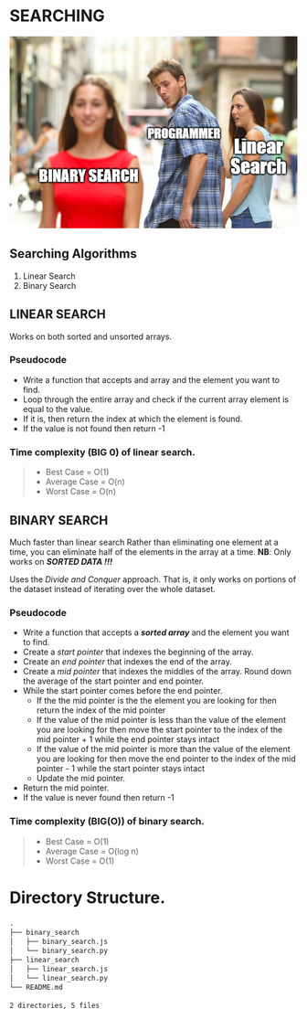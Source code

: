 # SEARCHING

<p>
    <img src="images/searching_meme.png"/>
</p>

## Searching Algorithms

1. Linear Search
2. Binary Search

## LINEAR SEARCH

Works on both sorted and unsorted arrays.

### Pseudocode

* Write a function that accepts and array and the element you want to find.
* Loop through the entire array and check if the current array element is equal to the value.
* If it is, then return the index at which the element is found.
* If the value is not found then return -1

### Time complexity (BIG 0) of linear search.

> - Best Case     = O(1)
> - Average Case  = O(n)
> - Worst Case    = O(n)


## BINARY SEARCH

Much faster than linear search
Rather than eliminating one element at a time, you can eliminate half of the elements in the array at a time.
**NB**: Only works on ***SORTED DATA !!!***

Uses the *Divide and Conquer* approach. That is, it only works on portions of the dataset instead of iterating over the whole dataset.

### Pseudocode

- Write a function that accepts a ***sorted array*** and the element you want to find.
- Create a *start pointer* that indexes the beginning of the array.
- Create an *end pointer* that indexes the end of the array.
- Create a *mid pointer* that indexes the middles of the array. Round down the average of the start pointer and end pointer.
- While the start pointer comes before the end pointer.
    - If the the mid pointer is the the element you are looking for then return the index of the mid pointer
    - If the value of the mid pointer is less than the value of the element you are looking for then move the start pointer to the index of the mid pointer + 1 while the end pointer stays intact 
    - If the value of the mid pointer is more than the value of the element you are looking for then move the end pointer to the index of the mid pointer - 1 while the start pointer stays intact
    - Update the mid pointer.
- Return the mid pointer.
- If the value is never found then return -1

### Time complexity (BIG(O)) of binary search.

> - Best Case     = O(1)
> - Average Case  = O(log n)
> - Worst Case    = O(1)



# Directory Structure.

```
.
├── binary_search
│   ├── binary_search.js
│   └── binary_search.py
├── linear_search
│   ├── linear_search.js
│   └── linear_search.py
└── README.md

2 directories, 5 files

```
